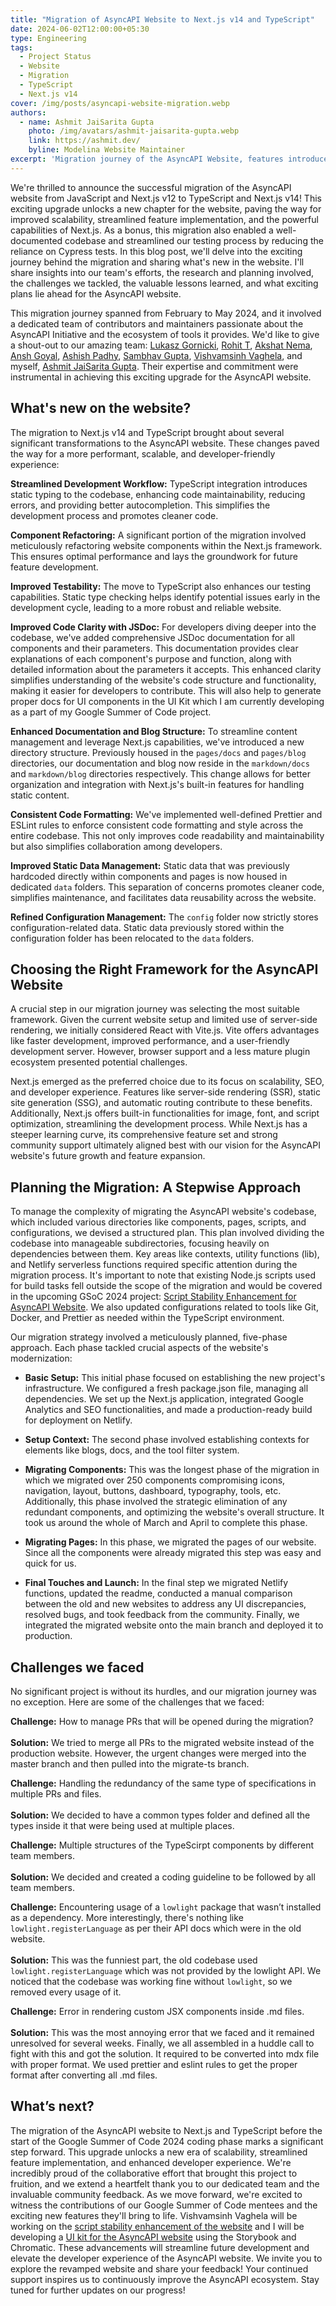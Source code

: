 ```yaml
---
title: "Migration of AsyncAPI Website to Next.js v14 and TypeScript"
date: 2024-06-02T12:00:00+05:30
type: Engineering
tags:
  - Project Status
  - Website
  - Migration
  - TypeScript
  - Next.js v14
cover: /img/posts/asyncapi-website-migration.webp
authors:
  - name: Ashmit JaiSarita Gupta
    photo: /img/avatars/ashmit-jaisarita-gupta.webp
    link: https://ashmit.dev/
    byline: Modelina Website Maintainer
excerpt: 'Migration journey of the AsyncAPI Website, features introduced, and future plans.'
---
```


We're thrilled to announce the successful migration of the AsyncAPI website from JavaScript and Next.js v12 to TypeScript and Next.js v14! This exciting upgrade unlocks a new chapter for the website, paving the way for improved scalability, streamlined feature implementation, and the powerful capabilities of Next.js. As a bonus, this migration also enabled a well-documented codebase and streamlined our testing process by reducing the reliance on Cypress tests. In this blog post, we'll delve into the exciting journey behind the migration and sharing what's new in the website. I'll share insights into our team's efforts, the research and planning involved, the challenges we tackled, the valuable lessons learned, and what exciting plans lie ahead for the AsyncAPI website.

This migration journey spanned from February to May 2024, and it involved a dedicated team of contributors and maintainers passionate about the AsyncAPI Initiative and the ecosystem of tools it provides. We'd like to give a shout-out to our amazing team: [Lukasz Gornicki](https://www.linkedin.com/in/lukasz-gornicki-a621914/), [Rohit T](https://www.linkedin.com/in/rohit-t-0124a4242?utm_source=share&utm_campaign=share_via&utm_content=profile&utm_medium=android_app), [Akshat Nema](https://www.linkedin.com/in/akshat-nema/), [Ansh Goyal](https://www.linkedin.com/in/thisisanshg/), [Ashish Padhy](https://www.linkedin.com/in/ashish-padhy3023/), [Sambhav Gupta](https://www.linkedin.com/in/sambhavgupta0705/), [Vishvamsinh Vaghela](https://www.linkedin.com/in/vishvamsinh-vaghela-591695217/), and myself, [Ashmit JaiSarita Gupta](https://ashmit.dev). Their expertise and commitment were instrumental in achieving this exciting upgrade for the AsyncAPI website.

## What's new on the website?
The migration to Next.js v14 and TypeScript brought about several significant transformations to the AsyncAPI website. These changes paved the way for a more performant, scalable, and developer-friendly experience:

**Streamlined Development Workflow:** TypeScript integration introduces static typing to the codebase, enhancing code maintainability, reducing errors, and providing better autocompletion. This simplifies the development process and promotes cleaner code.

**Component Refactoring:** A significant portion of the migration involved meticulously refactoring website components within the Next.js framework. This ensures optimal performance and lays the groundwork for future feature development.

**Improved Testability:** The move to TypeScript also enhances our testing capabilities. Static type checking helps identify potential issues early in the development cycle, leading to a more robust and reliable website.

**Improved Code Clarity with JSDoc:** For developers diving deeper into the codebase, we've added comprehensive JSDoc documentation for all components and their parameters. This documentation provides clear explanations of each component's purpose and function, along with detailed information about the parameters it accepts. This enhanced clarity simplifies understanding of the website's code structure and functionality, making it easier for developers to contribute. This will also help to generate proper docs for UI components in the UI Kit which I am currently developing as a part of my Google Summer of Code project.

**Enhanced Documentation and Blog Structure:** To streamline content management and leverage Next.js capabilities, we've introduced a new directory structure. Previously housed in the `pages/docs` and `pages/blog` directories, our documentation and blog now reside in the `markdown/docs` and `markdown/blog` directories respectively. This change allows for better organization and integration with Next.js's built-in features for handling static content.

**Consistent Code Formatting:** We've implemented well-defined Prettier and ESLint rules to enforce consistent code formatting and style across the entire codebase. This not only improves code readability and maintainability but also simplifies collaboration among developers.

**Improved Static Data Management:** Static data that was previously hardcoded directly within components and pages is now housed in dedicated `data` folders. This separation of concerns promotes cleaner code, simplifies maintenance, and facilitates data reusability across the website.

**Refined Configuration Management:** The `config` folder now strictly stores configuration-related data. Static data previously stored within the configuration folder has been relocated to the `data` folders.

## Choosing the Right Framework for the AsyncAPI Website
A crucial step in our migration journey was selecting the most suitable framework. Given the current website setup and limited use of server-side rendering, we initially considered React with Vite.js. Vite offers advantages like faster development, improved performance, and a user-friendly development server. However, browser support and a less mature plugin ecosystem presented potential challenges.

Next.js emerged as the preferred choice due to its focus on scalability, SEO, and developer experience. Features like server-side rendering (SSR), static site generation (SSG), and automatic routing contribute to these benefits. Additionally, Next.js offers built-in functionalities for image, font, and script optimization, streamlining the development process. While Next.js has a steeper learning curve, its comprehensive feature set and strong community support ultimately aligned best with our vision for the AsyncAPI website's future growth and feature expansion.

## Planning the Migration: A Stepwise Approach
To manage the complexity of migrating the AsyncAPI website's codebase, which included various directories like components, pages, scripts, and configurations, we devised a structured plan. This plan involved dividing the codebase into manageable subdirectories, focusing heavily on dependencies between them. Key areas like contexts, utility functions (lib), and Netlify serverless functions required specific attention during the migration process. It's important to note that existing Node.js scripts used for build tasks fell outside the scope of the migration and would be covered in the upcoming GSoC 2024 project: [Script Stability Enhancement for AsyncAPI Website](https://summerofcode.withgoogle.com/programs/2024/projects/8UtMfDDl). We also updated configurations related to tools like Git, Docker, and Prettier as needed within the TypeScript environment. 

Our migration strategy involved a meticulously planned, five-phase approach. Each phase tackled crucial aspects of the website's modernization:

- **Basic Setup:** This initial phase focused on establishing the new project's infrastructure. We configured a fresh package.json file, managing all dependencies. We set up the Next.js application, integrated Google Analytics and SEO functionalities, and made a production-ready build for deployment on Netlify.

- **Setup Context:** The second phase involved establishing contexts for elements like blogs, docs, and the tool filter system. 

- **Migrating Components:** This was the longest phase of the migration in which we migrated over 250 components compromising icons, navigation, layout, buttons, dashboard, typography, tools, etc. Additionally, this phase involved the strategic elimination of any redundant components, and optimizing the website's overall structure. It took us around the whole of March and April to complete this phase.

- **Migrating Pages:** In this phase, we migrated the pages of our website. Since all the components were already migrated this step was easy and quick for us.

- **Final Touches and Launch:** In the final step we migrated Netlify functions, updated the readme, conducted a manual comparison between the old and new websites to address any UI discrepancies, resolved bugs, and took feedback from the community. Finally, we integrated the migrated website onto the main branch and deployed it to production.

## Challenges we faced
No significant project is without its hurdles, and our migration journey was no exception. Here are some of the challenges that we faced:

**Challenge:** How to manage PRs that will be opened during the migration? <br></br>
**Solution:** We tried to merge all PRs to the migrated website instead of the production website. However, the urgent changes were merged into the master branch and then pulled into the migrate-ts branch.


**Challenge:** Handling the redundancy of the same type of specifications in multiple PRs and files. <br></br>
**Solution:** We decided to have a common types folder and defined all the types inside it that were being used at multiple places.


**Challenge:** Multiple structures of the TypeScirpt components by different team members. <br></br>
**Solution:**  We decided and created a coding guideline to be followed by all team members.


**Challenge:** Encountering usage of a `lowlight` package that wasn’t installed as a dependency. More interestingly, there's nothing like `lowlight.registerLanguage` as per their API docs which were in the old website. <br></br>
**Solution:**  This was the funniest part, the old codebase used `lowlight.registerLanguage` which was not provided by the lowlight API. We noticed that the codebase was working fine without `lowlight`, so we removed every usage of it.


**Challenge:** Error in rendering custom JSX components inside .md files. <br></br>
**Solution:** This was the most annoying error that we faced and it remained unresolved for several weeks. Finally, we all assembled in a huddle call to fight with this and got the solution. It required to be converted into mdx file with proper format. We used prettier and eslint rules to get the proper format after converting all .md files.


## What’s next?
The migration of the AsyncAPI website to Next.js and TypeScript before the start of the Google Summer of Code 2024 coding phase marks a significant step forward. This upgrade unlocks a new era of scalability, streamlined feature implementation, and enhanced developer experience. We're incredibly proud of the collaborative effort that brought this project to fruition, and we extend a heartfelt thank you to our dedicated team and the invaluable community feedback. As we move forward, we're excited to witness the contributions of our Google Summer of Code mentees and the exciting new features they'll bring to life. Vishvamsinh Vaghela will be working on the [script stability enhancement of the website](https://summerofcode.withgoogle.com/programs/2024/projects/8UtMfDDl) and I will be developing a [UI kit for the AsyncAPI website](https://summerofcode.withgoogle.com/programs/2024/projects/S49Gon9W) using the Storybook and Chromatic. These advancements will streamline future development and elevate the developer experience of the AsyncAPI website. We invite you to explore the revamped website and share your feedback! Your continued support inspires us to continuously improve the AsyncAPI ecosystem. Stay tuned for further updates on our progress!
